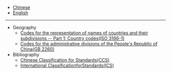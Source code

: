 
- [Chinese](readme.md)
- [English](readme_en.md)

----------------------------
- Geography
  - [Codes for the representation of names of countries and their subdivisions -- Part 1: Country codes(ISO 3166-1)](ISO_3166_1)
  - [Codes for the administrative divisions of the People's Republic of China(GB 2260)](GB2260)
- Bibliography
  - [Chinese Classification for Standards(CCS)](CCS)
  - [International ClassificationforStandards(ICS)](ICS)